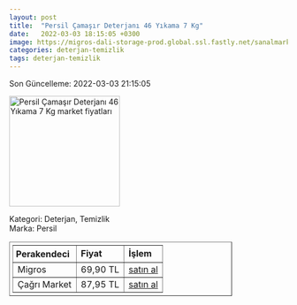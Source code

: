 ```yaml
---
layout: post
title:  "Persil Çamaşır Deterjanı 46 Yıkama 7 Kg"
date:   2022-03-03 18:15:05 +0300
image: https://migros-dali-storage-prod.global.ssl.fastly.net/sanalmarket/product/30121523/30121523-431025-1650x1650.jpg
categories: deterjan-temizlik
tags: deterjan-temizlik
---
```


Son Güncelleme: 2022-03-03 21:15:05

<img src="https://migros-dali-storage-prod.global.ssl.fastly.net/sanalmarket/product/30121523/30121523-431025-1650x1650.jpg" width="200" alt="Persil Çamaşır Deterjanı 46 Yıkama 7 Kg market fiyatları" />

Kategori: Deterjan, Temizlik
<br />
Marka: Persil

<table border="1" style="padding: 5px;width:80%;">
  <tr>
    <td style="padding: 5px;"><strong>Perakendeci</strong></td>
    <td><strong>Fiyat</strong></td>
    <td><strong>İşlem</strong></td>
  </tr>
  <tr>
              <td>Migros</td>
              <td>69,90 TL</td>
              <td><a target="_blank" href="https://www.migros.com.tr/persil-camasir-deterjani-gulun-buyusu-46-yikama-7-kg-p-1cb9e33">satın al</a></td>
            </tr><tr>
              <td>Çağrı Market</td>
              <td>87,95 TL</td>
              <td><a target="_blank" href="https://www.cagri.com/persil-toz-deterjan-gulun-buyusu-7-kg-22655">satın al</a></td>
            </tr>
</table>

